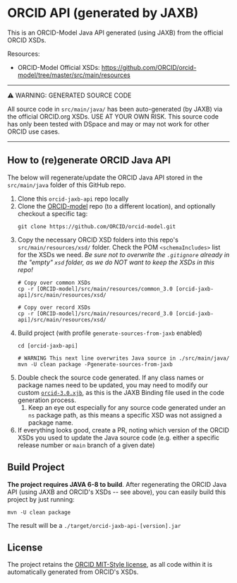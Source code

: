 # ORCID API (generated by JAXB)

This is an ORCID-Model Java API generated (using JAXB) from the official ORCID XSDs.

Resources:
* ORCID-Model Official XSDs: https://github.com/ORCID/orcid-model/tree/master/src/main/resources

***
:warning: WARNING: GENERATED SOURCE CODE

All source code in `src/main/java/` has been auto-generated (by JAXB) via the official ORCID.org XSDs.
USE AT YOUR OWN RISK. This source code has only been tested with DSpace and may or may not work for other ORCID use cases.
***


## How to (re)generate ORCID Java API

The below will regenerate/update the ORCID Java API stored in the `src/main/java` folder of this GitHub repo.

1. Clone this `orcid-jaxb-api` repo locally
2. Clone the [ORCID-model](https://github.com/ORCID/orcid-model/) repo (to a different location), and optionally checkout a specific tag:
   ```
   git clone https://github.com/ORCID/orcid-model.git
   ```
3. Copy the necessary ORCID XSD folders into this repo's `src/main/resources/xsd/` folder. Check the POM `<schemaIncludes>` list for the XSDs we need.
  _Be sure not to overwrite the `.gitignore` already in the "empty" `xsd` folder, as we do NOT want to keep the XSDs in this repo!_
   ```
   # Copy over common XSDs
   cp -r [ORCID-model]/src/main/resources/common_3.0 [orcid-jaxb-api]/src/main/resources/xsd/
   
   # Copy over record XSDs
   cp -r [ORCID-model]/src/main/resources/record_3.0 [orcid-jaxb-api]/src/main/resources/xsd/
   ```
4. Build project (with profile `generate-sources-from-jaxb` enabled)
   ```
   cd [orcid-jaxb-api]
   
   # WARNING This next line overwrites Java source in ./src/main/java/
   mvn -U clean package -Pgenerate-sources-from-jaxb
   ```
5. Double check the source code generated. If any class names or package names need to be updated, you may need to modify our custom [`orcid-3.0.xjb`](https://github.com/DSpace/orcid-jaxb-api/blob/main/src/main/resources/binding/orcid-3.0.xjb), as this is the JAXB Binding file used in the code generation process.
    1. Keep an eye out especially for any source code generated under an `ns` package path, as this means a specific XSD was not assigned a package name.
6. If everything looks good, create a PR, noting which version of the ORCID XSDs you used to update the Java source code (e.g. either a specific release number or `main` branch of a given date)
   
## Build Project

**The project requires JAVA 6-8 to build**. After regenerating the ORCID Java API (using JAXB and ORCID's XSDs -- see above), you can easily build this project by just running:

```
mvn -U clean package
```

The result will be a `./target/orcid-jaxb-api-[version].jar`


## License

The project retains the [ORCID MIT-Style license](https://github.com/DSpace/orcid-jaxb-api/blob/main/LICENSE), as all code within it is automatically generated from ORCID's XSDs.
